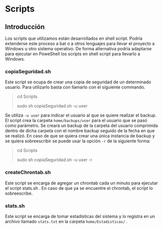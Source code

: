 # Scripts

## Introducción

Los scripts que utilizamos están desarrollados en shell script. Podría extenderse este proceso a bat o a otros lenguajes para llevar el proyecto a Windows u otro sistema operativo. De forma alternativa podría adaptarse para ejecutar en PoweShell los scripts en shell script para llevarlo a Windows.

### copiaSeguridad.sh

Este script se ocupa de crear una copia de seguridad de un determinado usuario. Para utilizarlo basta con llamarlo con el siguiente commando.

> cd Scripts
>
> sudo sh copiaSeguridad.sh -u user

Se utiliza `-u user` para indicar el usuario al que se quiere realizar el backup. El script crea la carpeta `home/backups/user` para el usuario que se pasó como parámetro. Se creará un backup de la carpeta del usuario comprimida dentro de dicha carpeta con el nombre backup seguido de la fecha en que se realizó. En caso de que se quiera crear una única instancia de backup y se quiera sobreescribir se puede usar la opción `-r` de la siguiente forma:

> cd Scripts
>
> sudo sh copiaSeguridad.sh -u user -r

### createChrontab.sh

Este script se encarga de agregar un chrontab cada un minuto para ejecutar el script stats.sh . En caso de que ya se encuentre el chrontab, el script lo sobreescribe.

### stats.sh

Este script se encarga de tomar estadísticas del sistema y lo registra en un archivo llamado `stats.txt` en la carpeta `home/Estadisticas/` .
